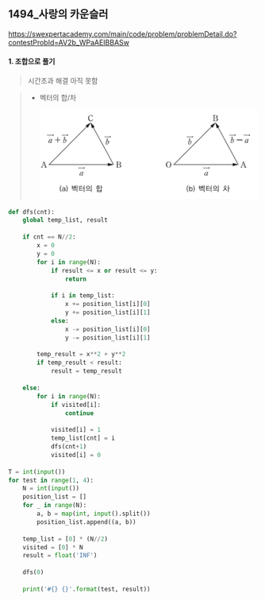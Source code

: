 ## 1494_사랑의 카운슬러

https://swexpertacademy.com/main/code/problem/problemDetail.do?contestProbId=AV2b_WPaAEIBBASw

#### 1. 조합으로 풀기

> 시간초과 해결 아직 못함

> - 벡터의 합/차
>
>   ![image-20211108025328366](README.assets/image-20211108025328366.png)

```python
def dfs(cnt):
    global temp_list, result

    if cnt == N//2:
        x = 0
        y = 0
        for i in range(N):
            if result <= x or result <= y:
                return

            if i in temp_list:
                x += position_list[i][0]
                y += position_list[i][1]
            else:
                x -= position_list[i][0]
                y -= position_list[i][1]

        temp_result = x**2 + y**2
        if temp_result < result:
            result = temp_result

    else:
        for i in range(N):
            if visited[i]:
                continue

            visited[i] = 1
            temp_list[cnt] = i
            dfs(cnt+1)
            visited[i] = 0

T = int(input())
for test in range(1, 4):
    N = int(input())
    position_list = []
    for _ in range(N):
        a, b = map(int, input().split())
        position_list.append((a, b))

    temp_list = [0] * (N//2)
    visited = [0] * N
    result = float('INF')

    dfs(0)

    print('#{} {}'.format(test, result))
```

